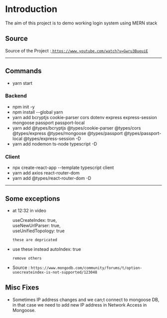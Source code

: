 # Introduction
 The aim of this project is to demo working login system using MERN stack

 ## Source

 Source of the Project :<a href="https://www.youtube.com/watch?v=Gwru3BueuiE"> `https://www.youtube.com/watch?v=Gwru3BueuiE`</a>

 ---

 ## Commands
 * yarn start
### Backend

* npm init -y
* npm install --global yarn
* yarn add bcryptjs cookie-parser cors dotenv express express-session mongoose passport passport-local
* yarn add @types/bcryptjs @types/cookie-parser @types/cors @types/express @types/mongoose @types/passport @types/passport-local @types/express-session -D
* yarn add nodemon ts-node typescript -D

### Client

* npx create-react-app --template typescript client
* yarn add axios react-router-dom
* yarn add @types/react-router-dom -D

---

## Some exceptions 

* at 12:32 in video

  useCreateIndex: true,
  <br>
  useNewUrlParser: true,
  <br>
  useUnifiedTopology: true

  `these are depricated`

* use these instead
  autoIndex: true

  `remove others`

* Source : `https://www.mongodb.com/community/forums/t/option-usecreateindex-is-not-supported/123048`

## Misc Fixes

* Sometimes IP address changes and we can;t connect to mongoose DB, in that case we need to add new IP address in Network Access in Mongoose.
